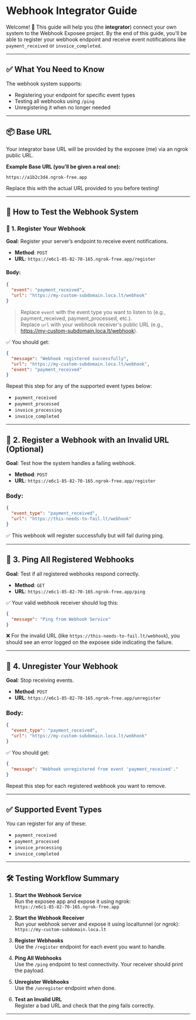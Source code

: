 # Webhook Integrator Guide

Welcome! 👋 This guide will help you (the **integrator**) connect your own system to the Webhook Exposee project. By the end of this guide, you'll be able to register your webhook endpoint and receive event notifications like `payment_received` or `invoice_completed`.

---

## ✅ What You Need to Know

The webhook system supports:

- Registering your endpoint for specific event types
- Testing all webhooks using `/ping`
- Unregistering it when no longer needed

---

## 📦 Base URL

Your integrator base URL will be provided by the exposee (me) via an ngrok public URL.

**Example Base URL (you’ll be given a real one):**

```
https://a1b2c3d4.ngrok-free.app
```

Replace this with the actual URL provided to you before testing!

---

## 🧪 How to Test the Webhook System

### 🔹 1. Register Your Webhook

**Goal**: Register your server’s endpoint to receive event notifications.

- **Method**: `POST`
- **URL**: `https://e6c1-85-82-70-165.ngrok-free.app/register`

#### Body:

```json
{
  "event": "payment_received",
  "url": "https://my-custom-subdomain.loca.lt/webhook"
}
```

> Replace `event` with the event type you want to listen to (e.g., payment_received, payment_processed, etc.).  
> Replace `url` with your webhook receiver's public URL (e.g., https://my-custom-subdomain.loca.lt/webhook).

✅ You should get:

```json
{
  "message": "Webhook registered successfully",
  "url": "https://my-custom-subdomain.loca.lt/webhook",
  "event": "payment_received"
}
```

Repeat this step for any of the supported event types below:

- `payment_received`
- `payment_processed`
- `invoice_processing`
- `invoice_completed`

---

## 🔹 2. Register a Webhook with an Invalid URL (Optional)

**Goal**: Test how the system handles a failing webhook.

- **Method**: `POST`
- **URL**: `https://e6c1-85-82-70-165.ngrok-free.app/register`

### Body:

```json
{
  "event_type": "payment_received",
  "url": "https://this-needs-to-fail.lt/webhook"
}
```

✅ This webhook will register successfully but will fail during ping.

---

## 🔹 3. Ping All Registered Webhooks

**Goal**: Test if all registered webhooks respond correctly.

- **Method**: `GET`
- **URL**: `https://e6c1-85-82-70-165.ngrok-free.app/ping`

✅ Your valid webhook receiver should log this:

```json
{
  "message": "Ping from Webhook Service"
}
```

❌ For the invalid URL (like `https://this-needs-to-fail.lt/webhook`), you should see an error logged on the exposee side indicating the failure.

---

## 🔹 4. Unregister Your Webhook

**Goal**: Stop receiving events.

- **Method**: `POST`
- **URL**: `https://e6c1-85-82-70-165.ngrok-free.app/unregister`

### Body:

```json
{
  "event_type": "payment_received",
  "url": "https://my-custom-subdomain.loca.lt/webhook"
}
```

✅ You should get:

```json
{
  "message": "Webhook unregistered from event 'payment_received'."
}
```

Repeat this step for each registered webhook you want to remove.

---

## ✅ Supported Event Types

You can register for any of these:

- `payment_received`
- `payment_processed`
- `invoice_processing`
- `invoice_completed`

---

## 🛠️ Testing Workflow Summary

1. **Start the Webhook Service**  
   Run the exposee app and expose it using ngrok:  
   `https://e6c1-85-82-70-165.ngrok-free.app`

2. **Start the Webhook Receiver**  
   Run your webhook server and expose it using localtunnel (or ngrok):  
   `https://my-custom-subdomain.loca.lt`

3. **Register Webhooks**  
   Use the `/register` endpoint for each event you want to handle.

4. **Ping All Webhooks**  
   Use the `/ping` endpoint to test connectivity. Your receiver should print the payload.

5. **Unregister Webhooks**  
   Use the `/unregister` endpoint when done.

6. **Test an Invalid URL**  
   Register a bad URL and check that the ping fails correctly.

---
